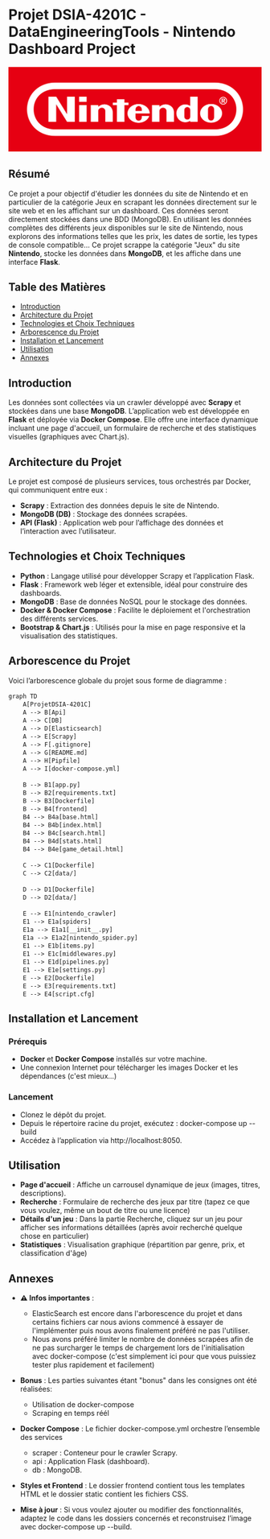# Projet DSIA-4201C - DataEngineeringTools - Nintendo Dashboard Project

![Nintendo Logo](assets/cover.png)


## Résumé

Ce projet a pour objectif d'étudier les données du site de Nintendo et en particulier de la catégorie Jeux en scrapant les données directement sur le site web et en les affichant sur un dashboard. Ces données seront directement stockées dans une BDD (MongoDB). En utilisant les données complètes des différents jeux disponibles sur le site de Nintendo, nous explorons des informations telles que les prix, les dates de sortie, les types de console compatible...
Ce projet scrappe la catégorie "Jeux" du site **Nintendo**, stocke les données dans **MongoDB**, et les affiche dans une interface **Flask**.


## Table des Matières
- [Introduction](#introduction)
- [Architecture du Projet](#architecture-du-projet)
- [Technologies et Choix Techniques](#technologies-et-choix-techniques)
- [Arborescence du Projet](#arborescence-du-projet)
- [Installation et Lancement](#installation-et-lancement)
- [Utilisation](#utilisation)
- [Annexes](#annexes)


## Introduction
Les données sont collectées via un crawler développé avec **Scrapy** et stockées dans une base **MongoDB**.
L’application web est développée en **Flask** et déployée via **Docker Compose**. Elle offre une interface dynamique incluant une page d'accueil, un formulaire de recherche et des statistiques visuelles (graphiques avec Chart.js).


## Architecture du Projet
Le projet est composé de plusieurs services, tous orchestrés par Docker, qui communiquent entre eux :
- **Scrapy** : Extraction des données depuis le site de Nintendo.
- **MongoDB (DB)** : Stockage des données scrapées.
- **API (Flask)** : Application web pour l’affichage des données et l’interaction avec l’utilisateur.

## Technologies et Choix Techniques
- **Python** : Langage utilisé pour développer Scrapy et l’application Flask.
- **Flask** : Framework web léger et extensible, idéal pour construire des dashboards.
- **MongoDB** : Base de données NoSQL pour le stockage des données.
- **Docker & Docker Compose** : Facilite le déploiement et l'orchestration des différents services.
- **Bootstrap & Chart.js** : Utilisés pour la mise en page responsive et la visualisation des statistiques.

## Arborescence du Projet
Voici l’arborescence globale du projet sous forme de diagramme :

```mermaid
graph TD
    A[ProjetDSIA-4201C]
    A --> B[Api]
    A --> C[DB]
    A --> D[Elasticsearch]
    A --> E[Scrapy]
    A --> F[.gitignore]
    A --> G[README.md]
    A --> H[Pipfile]
    A --> I[docker-compose.yml]

    B --> B1[app.py]
    B --> B2[requirements.txt]
    B --> B3[Dockerfile]
    B --> B4[frontend]
    B4 --> B4a[base.html]
    B4 --> B4b[index.html]
    B4 --> B4c[search.html]
    B4 --> B4d[stats.html]
    B4 --> B4e[game_detail.html]
    
    C --> C1[Dockerfile]
    C --> C2[data/]

    D --> D1[Dockerfile]
    D --> D2[data/]

    E --> E1[nintendo_crawler]
    E1 --> E1a[spiders]
    E1a --> E1a1[__init__.py]
    E1a --> E1a2[nintendo_spider.py]
    E1 --> E1b[items.py]
    E1 --> E1c[middlewares.py]
    E1 --> E1d[pipelines.py]
    E1 --> E1e[settings.py]
    E --> E2[Dockerfile]
    E --> E3[requirements.txt]
    E --> E4[script.cfg]
```

## Installation et Lancement

### Prérequis
- **Docker** et **Docker Compose** installés sur votre machine.
- Une connexion Internet pour télécharger les images Docker et les dépendances (c'est mieux...)

### Lancement
- Clonez le dépôt du projet.
- Depuis le répertoire racine du projet, exécutez : docker-compose up --build
- Accédez à l’application via http://localhost:8050.


## Utilisation

- **Page d'accueil** : Affiche un carrousel dynamique de jeux (images, titres, descriptions).
- **Recherche** : Formulaire de recherche des jeux par titre (tapez ce que vous voulez, même un bout de titre ou une licence)
- **Détails d'un jeu** : Dans la partie Recherche, cliquez sur un jeu pour afficher ses informations détaillées (après avoir recherché quelque chose en particulier)
- **Statistiques** : Visualisation graphique (répartition par genre, prix, et classification d'âge)


## Annexes

- **⚠️ Infos importantes** : 
   - ElasticSearch est encore dans l'arborescence du projet et dans certains fichiers car nous avions commencé à essayer de l'implémenter puis nous avons finalement préféré ne pas l'utiliser.
   - Nous avons préféré limiter le nombre de données scrapées afin de ne pas surcharger le temps de chargement lors de l'initialisation avec docker-compose (c'est simplement ici pour que vous puissiez tester plus rapidement et facilement)

- **Bonus** : Les parties suivantes étant "bonus" dans les consignes ont été réalisées:
   - Utilisation de docker-compose
   - Scraping en temps réél

- **Docker Compose** : Le fichier docker-compose.yml orchestre l’ensemble des services
   - scraper : Conteneur pour le crawler Scrapy.
   - api : Application Flask (dashboard).
   - db : MongoDB.

- **Styles et Frontend** : Le dossier frontend contient tous les templates HTML et le dossier static contient les fichiers CSS.

- **Mise à jour** : Si vous voulez ajouter ou modifier des fonctionnalités, adaptez le code dans les dossiers concernés et reconstruisez l’image avec docker-compose up --build.
